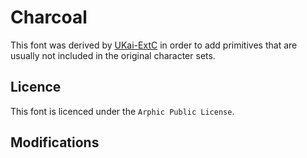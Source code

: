 # Charcoal

This font was derived by [UKai-ExtC](https://github.com/extc/UKai-ExtC) in order to add primitives that are usually not included in the original character sets.

## Licence

This font is licenced under the `Arphic Public License`.

## Modifications
